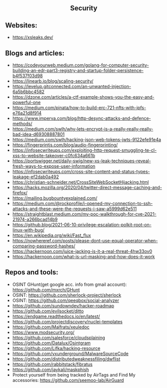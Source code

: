 <h2 align="center">Security</h2>

## Websites:

- https://xsleaks.dev/

## Blogs and articles:

- https://codeyourweb.medium.com/golang-for-computer-security-building-an-edr-part3-registry-and-startup-folder-persistence-b4f537f03d98
- https://linearb.io/blog/scaling-security/
- https://levelup.gitconnected.com/an-unwanted-injection-6a5b6bbc4582
- https://dzone.com/articles/a-ctf-example-shows-you-the-easy-and-powerful-one
- https://medium.com/pinata/how-to-build-erc-721-nfts-with-ipfs-e76a21d8f914
- https://www.imperva.com/blog/http-desync-attacks-and-defence-methods/
- https://medium.com/swlh/why-lets-encrypt-is-a-really-really-really-bad-idea-d69308887801
- https://medium.com/swlh/hacking-json-web-tokens-jwts-9122efe91e4a
- https://fingerprintjs.com/blog/audio-fingerprinting/
- https://infosecwriteups.com/exploiting-http-request-smuggling-te-cl-xss-to-website-takeover-c0fc634a661b
- https://portswigger.net/daily-swig/new-xs-leak-techniques-reveal-fresh-ways-to-expose-user-information
- https://infosecwriteups.com/cross-site-content-and-status-types-leakage-ef2dab0a492
- https://christian-schneider.net/CrossSiteWebSocketHijacking.html
- https://hacks.mozilla.org/2020/04/twitter-direct-message-caching-and-firefox/
- https://mailing.bugbountyexplained.com/
- https://medium.com/@rockprofile/i-opened-my-connection-to-ssh-attacks-and-these-were-the-requests-i-saw-a5999d62e511
- https://straightblast.medium.com/my-poc-walkthrough-for-cve-2021-21974-a266bcad14b9
- https://github.blog/2021-06-10-privilege-escalation-polkit-root-on-linux-with-bug/
- https://en.wikipedia.org/wiki/Fast_flux
- https://nowhereref.com/posts/please-dont-use-equal-operator-when-comparing-password-hashes/
- https://hackernoon.com/juice-jacking-is-it-a-real-threat-4hw33ov0
- https://hackernoon.com/what-is-url-masking-and-how-does-it-work

## Repos and tools:

- OSINT GHunt(get google acc. info from gmail account): https://github.com/mxrch/GHunt
- OSINT: https://github.com/sherlock-project/sherlock
- OSINT: https://github.com/qeeqbox/social-analyzer
- https://github.com/sundowndev/hacker-roadmap
- https://github.com/evilsocket/ditto
- https://endgame.readthedocs.io/en/latest/
- https://github.com/projectdiscovery/nuclei-templates
- https://github.com/Malfrats/xeuledoc
- https://www.modsecurity.org/
- https://github.com/salesforce/cloudsplaining
- https://github.com/Datalux/Osintgram
- https://github.com/Lifka/hacking-resource
- https://github.com/vxunderground/MalwareSourceCode
- https://github.com/distributedweaknessfiling/dwflist
- https://github.com/rabbitstack/fibratus
- https://github.com/jaykali/maskphish
- Protect yourself from being tracked by AirTags and Find My accessories: https://github.com/seemoo-lab/AirGuard
